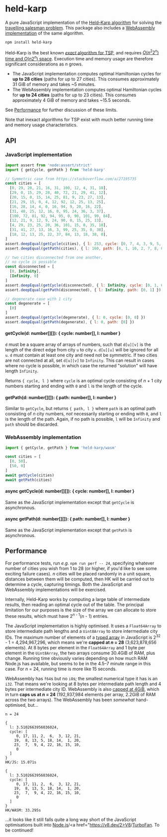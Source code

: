 # held-karp

A pure JavaScript implementation of the [Held–Karp algorithm](https://en.wikipedia.org/wiki/Held%E2%80%93Karp_algorithm) for solving the [travelling salesman problem](https://en.wikipedia.org/wiki/Traveling_salesman_problem). This package also includes a [WebAssembly implementation](#webassembly-implementation) of the same algorithm.

```sh
npm install held-karp
```

Held–Karp is the best known [*exact* algorithm for TSP](https://en.wikipedia.org/wiki/Travelling_salesman_problem#Exact_algorithms), and requires [*O*(*n*<sup>2</sup>2<sup>*n*</sup>) time and *O*(*n*2<sup>*n*</sup>) space](https://en.wikipedia.org/wiki/Held%E2%80%93Karp_algorithm#Algorithmic_complexity). Execution time and memory usage are therefore significant considerations as *n* grows.

* The JavaScript implementation computes optimal Hamiltonian cycles for **up to 28 cities** (paths for up to 27 cities). This consumes approximately 31 GiB of memory and takes ~5 minutes.
* The WebAssembly implementation computes optimal Hamiltonian cycles for **up to 24 cities** (paths for up to 23 cities). This consumes approximately 4 GiB of memory and takes ~15.5 seconds.

See [Performance](#performance) for further discussion of these limits.

Note that inexact algorithms for TSP exist with much better running time and memory usage characteristics.

## API

### JavaScript implementation

```js
import assert from 'node:assert/strict'
import { getCycle, getPath } from 'held-karp'

// Symmetric case from https://stackoverflow.com/a/27195735
const cities = [
  [0, 29, 20, 21, 16, 31, 100, 12, 4, 31, 18],
  [29, 0, 15, 29, 28, 40, 72, 21, 29, 41, 12],
  [20, 15, 0, 15, 14, 25, 81, 9, 23, 27, 13],
  [21, 29, 15, 0, 4, 12, 92, 12, 25, 13, 25],
  [16, 28, 14, 4, 0, 16, 94, 9, 20, 16, 22],
  [31, 40, 25, 12, 16, 0, 95, 24, 36, 3, 37],
  [100, 72, 81, 92, 94, 95, 0, 90, 101, 99, 84],
  [12, 21, 9, 12, 9, 24, 90, 0, 15, 25, 13],
  [4, 29, 23, 25, 20, 36, 101, 15, 0, 35, 18],
  [31, 41, 27, 13, 16, 3, 99, 25, 35, 0, 38],
  [18, 12, 13, 25, 22, 37, 84, 13, 18, 38, 0],
]
assert.deepEqual(getCycle(cities), { l: 253, cycle: [0, 7, 4, 3, 9, 5, 2, 6, 1, 10, 8, 0] })
assert.deepEqual(getPath(cities), { l: 160, path: [6, 1, 10, 2, 7, 8, 0, 4, 3, 5, 9] })

// two cities disconnected from one another,
// no cycle is possible
const disconnected = [
  [0, Infinity],
  [Infinity, 0]
]
assert.deepEqual(getCycle(disconnected), { l: Infinity, cycle: [0, 1, 0] })
assert.deepEqual(getPath(disconnected), { l: Infinity, path: [0, 1] })

// degenerate case with 1 city
const degenerate = [
  [0]
]
assert.deepEqual(getCycle(degenerate), { l: 0, cycle: [0, 0] })
assert.deepEqual(getPath(degenerate), { l: 0, path: [0] })
```

#### getCycle(d: number[][]): { cycle: number[], l: number }

`d` must be a square array of arrays of numbers, such that `d[u][v]` is the length of the direct edge from city `u` to city `v`. `d[u][u]` will be ignored for all `u`. `d` must contain at least one city and need not be symmetric. If two cities are not connected at all, set `d[u][v]` to `Infinity`. This can result in cases where no cycle is possible, in which case the returned "solution" will have length `Infinity`.

Returns `{ cycle, l }` where `cycle` is an optimal cycle consisting of *n* + 1 city numbers starting and ending with `0` and `l` is the length of the cycle.

#### getPath(d: number[][]): { path: number[], l: number }

Similar to `getCycle`, but returns `{ path, l }` where `path` is an optimal path consisting of *n* city numbers, *not* necessarily starting or ending with `0`, and `l` is the length of the path. Again, if no path is possible, `l` will be `Infinity` and `path` should be discarded.

### WebAssembly implementation

```js
import { getCycle, getPath } from 'held-karp/wasm'

const cities = [
  [0, 50],
  [50, 0]
]
await getCycle(cities)
await getPath(cities)
```

#### async getCycle(d: number[][]): { cycle: number[], l: number }

Same as the JavaScript implementation except that `getCycle` is asynchronous.

#### async getPath(d: number[][]): { path: number[], l: number }

Same as the JavaScript implementation except that `getPath` is asynchronous.

## Performance

For performance tests, run _e.g._ `npm run perf -- 24`, specifying whatever number of cities you wish from 1 to 28 (or higher, if you'd like to see some exciting failure cases). *n* cities will be placed randomly in a unit square, distances between them will be computed, then HK will be carried out to determine a cycle, capturing timings. Both the JavaScript and WebAssembly implementations will be exercised.

Internally, Held–Karp works by computing a large table of intermediate results, then reading an optimal cycle out of the table. The principal limitation for our purposes is the size of the array we can allocate to store these results, which must have 2<sup>*n* - 1</sup>(*n* - 1) entries.

The JavaScript implementation is highly optimised. It uses a `Float64Array` to store intermediate path lengths and a `Uint8Array` to store intermediate city IDs. The maximum number of elements of a [typed array](https://developer.mozilla.org/en-US/docs/Web/JavaScript/Guide/Typed_arrays) in JavaScript is 2<sup>32</sup> - 1 = 4,294,967,296, which means we're **capped at *n* = 28** (3,623,878,656 elements). At 8 bytes per element in the `Float64Array` and 1 byte per element in the `Uint8Array`, the two arrays consume 30.4GiB of RAM, plus change. Running time obviously varies depending on how much RAM Node.js has available, but seems to be in the 4.5–7 minute range in this case. For *n* = 24, running time is more like 15 seconds.

WebAssembly has `f64`s but no `i8`s; the smallest numerical type it has is an `i32`. That means we're looking at 8 bytes per intermediate path length and 4 bytes per intermediate city ID. WebAssembly is also [capped at 4GiB](https://developer.mozilla.org/en-US/docs/WebAssembly/JavaScript_interface/Memory/Memory#:~:text=Wasm%20currently%20only%20allows%2032%2Dbit%20addressing), which in turn **caps us at *n* = 24** (192,937,984 elements per array, 2.2GiB of RAM across the two arrays). The WebAssembly has been *somewhat* hand-optimised, but...

```
n = 24

{
  l: 3.5102663956036024,
  cycle: [
     0, 17, 11, 2,  6,  3, 12, 21,
    19,  8, 13, 5, 18, 14,  1, 20,
    23,  7,  9, 4, 22, 16, 15, 10,
     0
  ]
}
HK/JS: 15.071s

{
  l: 3.5102663956036024,
  cycle: [
     0, 17, 11, 2,  6,  3, 12, 21,
    19,  8, 13, 5, 18, 14,  1, 20,
    23,  7,  9, 4, 22, 16, 15, 10,
     0
  ]
}
HK/WASM: 33.295s
```

...it looks like it still falls quite a long way short of the JavaScript optimisations built into <a href="https://nodejs.org">Node.js</a>/<a href="https://v8.dev/2>V8</a>/<a href="https://v8.dev/docs/turbofan">TurboFan</a>. To be continued!</p>
